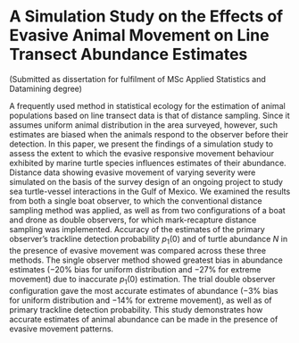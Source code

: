 # A Simulation Study on the Effects of Evasive Animal Movement on Line Transect Abundance Estimates

(Submitted as dissertation for fulfilment of MSc Applied Statistics and Datamining degree)

A frequently used method in statistical ecology for the estimation of animal populations based
on line transect data is that of distance sampling. Since it assumes uniform
animal distribution in the area surveyed, however, such estimates are biased
when the animals respond to the observer before their detection. In this paper, we present the findings of a simulation study to assess the extent to which
the evasive responsive movement behaviour exhibited by marine turtle species
influences estimates of their abundance. Distance data showing evasive movement of varying severity were simulated on the basis of the survey design of
an ongoing project to study sea turtle-vessel interactions in the Gulf of Mexico. We examined the results from both a single boat observer, to which the
conventional distance sampling method was applied, as well as from two configurations of a boat and drone as double observers, for which mark-recapture
distance sampling was implemented. Accuracy of the estimates of the primary observer’s trackline detection probability $p_1(0)$ and of turtle abundance
$N$ in the presence of evasive movement was compared across these three methods. The single observer method showed greatest bias in abundance estimates
(−20% bias for uniform distribution and −27% for extreme movement) due to
inaccurate $p_1(0)$ estimation. The trial double observer configuration gave the
most accurate estimates of abundance (−3% bias for uniform distribution and
−14% for extreme movement), as well as of primary trackline detection probability. This study demonstrates how accurate estimates of animal abundance
can be made in the presence of evasive movement patterns.
